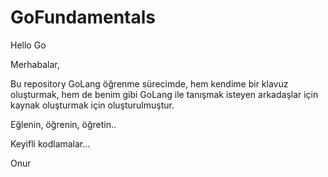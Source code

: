 # GoFundamentals
Hello Go

Merhabalar,

Bu repository GoLang öğrenme sürecimde, hem kendime bir klavuz oluşturmak, 
hem de benim gibi GoLang ile tanışmak isteyen arkadaşlar için kaynak oluşturmak için oluşturulmuştur.

Eğlenin, öğrenin, öğretin..

Keyifli kodlamalar...

Onur

